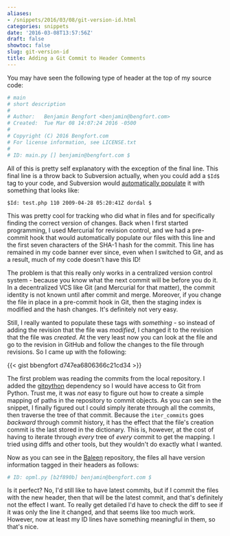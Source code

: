 ```yaml
---
aliases:
- /snippets/2016/03/08/git-version-id.html
categories: snippets
date: '2016-03-08T13:57:56Z'
draft: false
showtoc: false
slug: git-version-id
title: Adding a Git Commit to Header Comments
---
```


You may have seen the following type of header at the top of my source code:

```python
# main
# short description
#
# Author:   Benjamin Bengfort <benjamin@bengfort.com>
# Created:  Tue Mar 08 14:07:24 2016 -0500
#
# Copyright (C) 2016 Bengfort.com
# For license information, see LICENSE.txt
#
# ID: main.py [] benjamin@bengfort.com $
```

All of this is pretty self explanatory with the exception of the final line. This final line is a throw back to Subversion actually, when you could add a `$Id$` tag to your code, and Subversion would [automatically populate](http://www.startupcto.com/server-tech/subversion/setting-the-id-tag) it with something that looks like:

```
$Id: test.php 110 2009-04-28 05:20:41Z dordal $
```

This was pretty cool for tracking who did what in files and for specifically finding the correct version of changes. Back when I first started programming, I used Mercurial for revision control, and we had a pre-commit hook that would automatically populate our files with this line and the first seven characters of the SHA-1 hash for the commit. This line has remained in my code banner ever since, even when I switched to Git, and as a result, much of my code doesn't have this ID!

The problem is that this really only works in a centralized version control system - because you know what the next commit will be before you do it. In a decentralized VCS like Git (and Mercurial for that matter), the commit identity is not known until after commit and merge. Moreover, if you change the file in place in a pre-commit hook in Git, then the staging index is modified and the hash changes. It's definitely not very easy.

Still, I really wanted to populate these tags with _something_ - so instead of adding the revision that the file was _modified_, I changed it to the revision that the file was _created_. At the very least now you can look at the file and go to the revision in GitHub and follow the changes to the file through revisions. So I came up with the following:

{{< gist bbengfort d747ea6806366c21cd34 >}}

The first problem was reading the commits from the local repository. I added the [gitpython](https://github.com/gitpython-developers/GitPython) dependency so I would have access to Git from Python. Trust me, it was _not_ easy to figure out how to create a simple mapping of paths in the repository to commit objects. As you can see in the snippet, I finally figured out I could simply iterate through all the commits, then traverse the tree of that commit. Because the `iter_commits` goes _backward_ through commit history, it has the effect that the file's creation commit is the last stored in the dictionary. This is, however, at the cost of having to iterate through _every_ tree of _every_ commit to get the mapping. I tried using diffs and other tools, but they wouldn't do exactly what I wanted.

Now as you can see in the [Baleen](https://github.com/bbengfort/baleen) repository, the files all have version information tagged in their headers as follows:

```python
# ID: opml.py [b2f890b] benjamin@bengfort.com $
```

Is it perfect? No, I'd still like to have latest commits, but if I commit the files with the new header, then that will be the latest commit, and that's definitely not the effect I want. To really get detailed I'd have to check the diff to see if it was only the line it changed, and that seems like too much work. However, now at least my ID lines have something meaningful in them, so that's nice.
